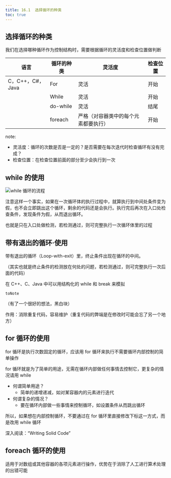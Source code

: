 ```yaml
---
title: 16.1  选择循环的种类
toc: true
---
```


## 选择循环的种类

我们在选择哪种循环作为控制结构时，需要根据循环的灵活度和检查位置做判断

| 语言            | 循环的种类    | 灵活度                | 检查位置 |
| ------------- | -------- | ------------------ | ---- |
| C，C++，C#，Java | For      | 灵活                 | 开始   |
|               | While    | 灵活                 | 开始   |
|               | do-while | 灵活                 | 结尾   |
|               | foreach  | 严格（对容器类中的每个元素都要执行） | 开始   |

 note:

* 灵活度：循环的次数是否是一定的？是否需要在每次迭代时检查循环有没有完成？
* 检查位置：在检查位置前面的部分至少会执行到一次

## while 的使用

![while 循环的流程](https://upload.wikimedia.org/wikipedia/commons/thumb/4/43/While-loop-diagram.svg/440px-While-loop-diagram.svg.png)

注意这样一个事实，如果在一次循环体的执行过程中，就算执行到中间处条件变为假，也不会立即跳出这个循环，剩余的代码还是会执行。执行完后再次在入口处检查条件，发现条件为假，从而退出循环。

也就是只在入口处做检测，若检测通过，则可完整执行一次循环体里的过程

## 带有退出的循环·使用

带有退出的循环（Loop-with-exit）里，终止条件出现在循环的中间。

（其实也就是终止条件的检测放在何处的问题，若检测通过，则可完整执行一次后面的代码）

在 C++、C、Java 中可以用结构化的 while 和 break 来模拟

`toNote`

（有了一个很好的想法，黑白块）

作用：消除重复代码，容易维护（重复代码的弊端是在修改时可能会忘了另一个地方）

## for 循环的使用

for 循环是执行次数固定的循环，应该用 for 循环来执行不需要循环内部控制的简单操作

for 循环就是为了简单的用途，无需在循环内部做任何事情去控制它，更复杂的情况请用 while

* 何谓简单用途？
  * 简单的递增递减，如对某容器内的元素进行迭代
* 何谓复杂的情况？
  * 要在循环内部做一些事情来控制循环，如设置条件从而跳出循环

所以，如果想在内部控制循环，不要通过在 for 循环里直接修改下标这一方式，而是改用 while 循环

深入阅读：“Writing Solid Code”

## foreach 循环的使用

适用于对数组或其他容器的各项元素进行操作，优势在于消除了人工进行算术处理的出错可能